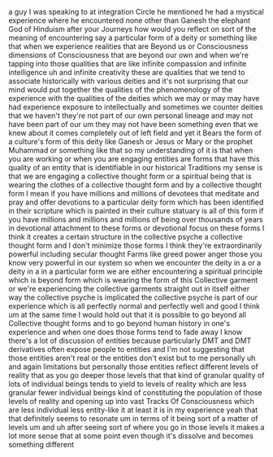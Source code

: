 a guy I was speaking to at integration Circle he mentioned he had a mystical experience where he encountered none other than Ganesh the elephant God of Hinduism after your Journeys how would you reflect on sort of the meaning of encountering say a particular form of a deity or something like that when we experience realities that are Beyond us or Consciousness dimensions of Consciousness that are beyond our own and when we're tapping into those qualities that are like infinite compassion and infinite intelligence uh and infinite creativity these are qualities that we tend to associate historically with various deities and it's not surprising that our mind would put together the qualities of the phenomenology of the experience with the qualities of the deities which we may or may may have had experience exposure to intellectually and sometimes we counter deities that we haven't they're not part of our own personal lineage and may not have been part of our um they may not have been something even that we knew about it comes completely out of left field and yet it Bears the form of a culture's form of this deity like Ganesh or Jesus or Mary or the prophet Muhammad or something like that so my understanding of it is that when you are working or when you are engaging entities are forms that have this quality of an entity that is identifiable in our historical Traditions my sense is that we are engaging a collective thought form or a spiritual being that is wearing the clothes of a collective thought form and by a collective thought form I mean if you have millions and millions of devotees that meditate and pray and offer devotions to a particular deity form which has been identified in their scripture which is painted in their culture statuary is all of this form if you have millions and millions and millions of being over thousands of years in devotional attachment to these forms or devotional focus on these forms I think it creates a certain structure in the collective psyche a collective thought form and I don't minimize those forms I think they're extraordinarily powerful including secular thought Farms like greed power anger those you know very powerful in our system so when we encounter the deity in a or a deity in a in a particular form we are either encountering a spiritual principle which is beyond form which is wearing the form of this Collective garment or we're experiencing the collective garments straight out in itself either way the collective psyche is implicated the collective psyche is part of our experience which is all perfectly normal and perfectly well and good I think um at the same time I would hold out that it is possible to go beyond all Collective thought forms and to go beyond human history in one's experience and when one does those forms tend to fade away I know there's a lot of discussion of entities because particularly DMT and DMT derivatives often expose people to entities and I'm not suggesting that those entities aren't real or the entities don't exist but to me personally uh and again limitations but personally those entities reflect different levels of reality that as you go deeper those levels that that kind of granular quality of lots of individual beings tends to yield to levels of reality which are less granular fewer individual beings kind of constituting the population of those levels of reality and opening up into vast Tracks Of Consciousness which are less individual less entity-like it at least it is in my experience yeah that that definitely seems to resonate um in terms of it being sort of a matter of levels um and uh after seeing sort of where you go in those levels it makes a lot more sense that at some point even though it's dissolve and becomes something different
